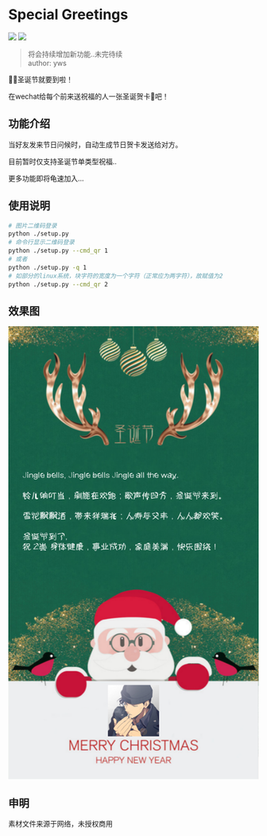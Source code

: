 # Special Greetings
[![](https://img.shields.io/github/release/yws179/special-greetings.svg)](https://github.com/yws179/special-greetings/releases)
[![](https://img.shields.io/github/license/yws179/special-greetings.svg)](https://github.com/yws179/special-greetings/blob/master/LICENSE)
> 将会持续增加新功能..未完待续  
author: yws

:christmas_tree::santa:圣诞节就要到啦！

在wechat给每个前来送祝福的人一张圣诞贺卡:gift:吧！

## 功能介绍
当好友发来节日问候时，自动生成节日贺卡发送给对方。

目前暂时仅支持圣诞节单类型祝福..

更多功能即将龟速加入...

## 使用说明
```bash
# 图片二维码登录
python ./setup.py
# 命令行显示二维码登录
python ./setup.py --cmd_qr 1
# 或者
python ./setup.py -q 1
# 如部分的linux系统，块字符的宽度为一个字符（正常应为两字符），故赋值为2
python ./setup.py --cmd_qr 2
```

## 效果图
![](./screenshots/effect.png)

## 申明
素材文件来源于网络，未授权商用